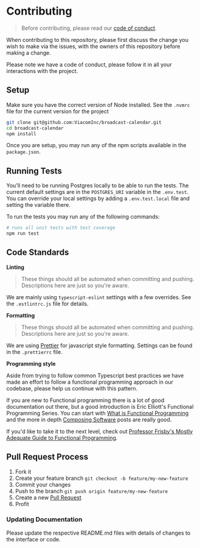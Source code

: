 # Contributing

> Before contributing, please read our [code of conduct](CODE_OF_CONDUCT.md).

When contributing to this repository, please first discuss the change you wish
to make via the issues, with the owners of this repository before making a change.

Please note we have a code of conduct, please follow it in all your interactions with the project.

## Setup

Make sure you have the correct version of Node installed. See the `.nvmrc` file
for the current version for the project

```bash
git clone git@github.com:ViacomInc/broadcast-calendar.git
cd broadcast-calendar
npm install
```

Once you are setup, you may run any of the npm scripts available in the
`package.json`.

## Running Tests

You'll need to be running Postgres locally to be able to run the tests. The
current default settings are in the `POSTGRES_URI` variable in the `.env.test`.
You can override your local settings by adding a `.env.test.local` file and
setting the variable there.

To run the tests you may run any of the following commands:

```bash
# runs all unit tests with test coverage
npm run test
```

## Code Standards

**Linting**

> These things should all be automated when committing and pushing. Descriptions
> here are just so you're aware.

We are mainly using `typescript-eslint` settings with a few overrides. See the
`.estlintrc.js` file for details.

**Formatting**

> These things should all be automated when committing and pushing. Descriptions
> here are just so you're aware.

We are using [Prettier](https://prettier.io) for javascript style formatting.
Settings can be found in the `.prettierrc` file.

**Programming style**

Aside from trying to follow common Typescript best practices we have made an
effort to follow a functional programming approach in our codebase, please
help us continue with this pattern.

If you are new to Functional programming there is a lot of good documentation
out there, but a good introduction is Eric Elliott's Functional Programming
Series. You can start with
[What is Functional Programming](https://medium.com/javascript-scene/master-the-javascript-interview-what-is-functional-programming-7f218c68b3a0) and the more in depth [Composing Software](https://medium.com/javascript-scene/the-rise-and-fall-and-rise-of-functional-programming-composable-software-c2d91b424c8c#.2dfd6n6qe)
posts are really good.

If you'd like to take it to the next level, check out [Professor Frisby's Mostly
Adequate Guide to Functional
Programming](https://mostly-adequate.gitbook.io/mostly-adequate-guide/).

## Pull Request Process

1. Fork it
2. Create your feature branch `git checkout -b feature/my-new-feature`
3. Commit your changes
4. Push to the branch `git push origin feature/my-new-feature`
5. Create a new [Pull
   Request](https://github.com/ViacomInc/openap-inventory-manager/compare)
6. Profit

### Updating Documentation

Please update the respective README.md files with details of changes to the interface or code.
